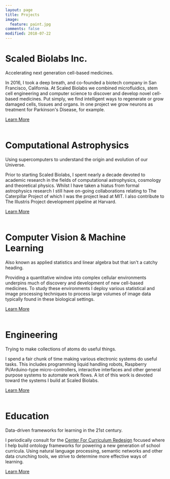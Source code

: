 ```yaml
---
layout: page
title: Projects
image:
  feature: paint.jpg
comments: false
modified: 2018-07-22
---
```


 <div class="card">
  <div class="card-image" style="background-image: url({{ site.url }}/images/scaled.jpg)"></div>
  <div class="card-content">
    <h1>Scaled Biolabs Inc.</h1>
    <div class="subtitle">Accelerating next generation cell-based medicines.</div>
    <p>In 2016, I took a deep breath, and co-founded a biotech company in San Francisco, California. At Scaled Biolabs we combined microfluidics, stem cell engineering and computer science to discover and develop novel cell-based medicines. Put simply, we find intelligent ways to regenerate or grow damaged cells, tissues and organs. In one project we grow neurons as treatment for Parkinson's Disease, for example.</p>
    <a href="http://www.scaledbiolabs.com"><span class="btn btn-info">Learn More</span></a>
  </div>
</div>

<br>

 <div class="card">
  <div class="card-image" style="background-image: url({{ site.url }}/images/caterpillar.jpg)"></div>
  <div class="card-content">
    <h1>Computational Astrophysics</h1>
    <div class="subtitle">Using supercomputers to understand the origin and evolution of our Universe.</div>
    <p>Prior to starting Scaled Biolabs, I spent nearly a decade devoted to academic research in the fields of computational astrophysics, cosmology and theoretical physics. Whilst I have taken a hiatus from formal astrophysics research I still have on-going collaborations relating to The Caterpillar Project of which I was the project lead at MIT. I also contribute to The Illustris Project development pipeline at Harvard.</p>
    <a href="http://www.caterpillarproject.org"><span class="btn btn-info">Learn More</span></a>
  </div>
</div>

<br>
 <div class="card">
  <div class="card-image" style="background-image: url({{ site.url }}/images/codescreen.jpg)"></div>
  <div class="card-content">
    <h1>Computer Vision &amp; Machine Learning</h1>
    <div class="subtitle">Also known as applied statistics and linear algebra but that isn't a catchy heading.</div>
    <p>Providing a quantitative window into complex cellular environments underpins much of discovery and development of new cell-based medicines. To study these environments I deploy various statistical and image processing techniques to process large volumes of image data typically found in these biological settings.</p>
    <a href="http://www.scaledbiolabs.com"><span class="btn btn-info">Learn More</span></a>
  </div>
</div>

<br>

 <div class="card">
  <div class="card-image" style="background-image: url({{ site.url }}/images/welding.jpg)"></div>
  <div class="card-content">
    <h1>Engineering</h1>
    <div class="subtitle">Trying to make collections of atoms do useful things.</div>
    <p>I spend a fair chunk of time making various electronic systems do useful tasks. This includes programming liquid handling robots, Raspberry Pi/Arduino-type micro-controllers, interactive interfaces and other general purpose systems to automate work flows. A lot of this work is devoted toward the systems I build at Scaled Biolabs.</p>
    <a href="http://www.scaledbiolabs.com"><span class="btn btn-info">Learn More</span></a>
  </div>
</div>

<br>

 <div class="card">
  <div class="card-image" style="background-image: url({{ site.url }}/images/paint.jpg)"></div>
  <div class="card-content">
    <h1>Education</h1>
    <div class="subtitle">Data-driven frameworks for learning in the 21st century.</div>
    <p>I periodically consult for the <a href="http://curriculumredesign.org">Center For Curriculum Redesign</a> focused where I help build ontology frameworks for powering a new generation of school curricula. Using natural language processing, semantic networks and other data crunching tools, we strive to determine more effective ways of learning.</p>
    <a href="http://curriculumredesign.org/ccrknowledgenavigatornetwork/"><span class="btn btn-info">Learn More</span></a>
  </div>
</div>

[^1]: Example: _domain.com/category-name/post-title_
